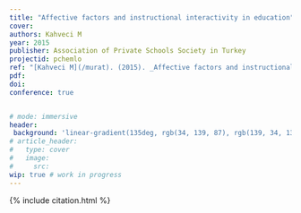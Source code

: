 ```yaml
---
title: "Affective factors and instructional interactivity in education"
cover:
authors: Kahveci M
year: 2015
publisher: Association of Private Schools Society in Turkey
projectid: pchemlo
ref: "[Kahveci M](/murat). (2015). _Affective factors and instructional interactivity in education_. Paper presented at the Association of Private Schools Society in Turkey. Kaya Plazzo Hotel, Antalya, Turkey. January 28 - 31, 2015."
pdf:
doi:
conference: true


# mode: immersive
header:
 background: 'linear-gradient(135deg, rgb(34, 139, 87), rgb(139, 34, 139))' 
# article_header:
#   type: cover
#   image:
#     src: 
wip: true # work in progress 
---
```


{% include citation.html %}